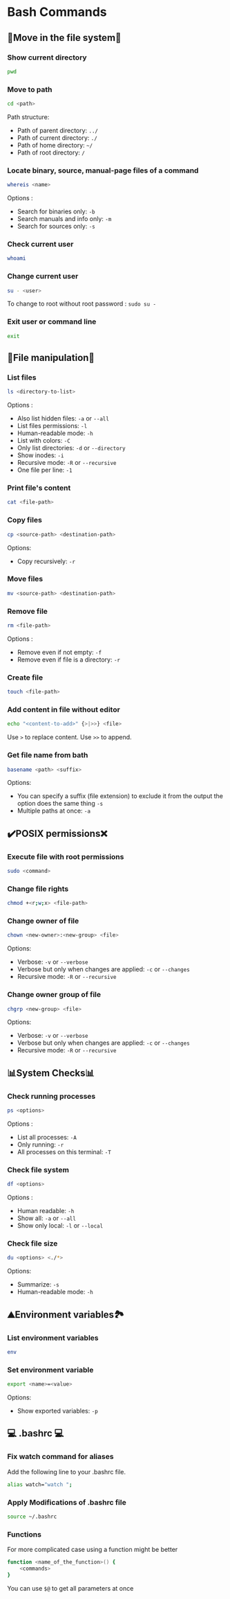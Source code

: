# Bash Commands

## 📂Move in the file system📂

### Show current directory

```bash
pwd
```

### Move to path

```bash
cd <path>
```

Path structure:

- Path of parent directory: ``../``
- Path of current directory: ``./``
- Path of home directory: ``~/``
- Path of root directory: ``/``

### Locate binary, source, manual-page files of a command

```bash
whereis <name>
```

Options :

- Search for binaries only: ``-b``
- Search manuals and info  only: ``-m``
- Search for sources only: ``-s``

### Check current user

```bash
whoami
```

### Change current user

```bash
su - <user>
```

To change to root without root password : ``sudo su -``

### Exit user or command line

```bash
exit
```

## 📝File manipulation📝

### List files

```bash
ls <directory-to-list>
```

Options :

- Also list hidden files: ``-a`` or ``--all``
- List files permissions: ``-l``
- Human-readable mode: ``-h``
- List with colors: ``-C``
- Only list directories: ``-d`` or ``--directory``
- Show inodes: ``-i``
- Recursive mode: ``-R`` or ``--recursive``
- One file per line: ``-1``

### Print file's content

```bash
cat <file-path>
```

### Copy files

```bash
cp <source-path> <destination-path>
```

Options:

- Copy recursively: ``-r``

### Move files

```bash
mv <source-path> <destination-path>
```

### Remove file

```bash
rm <file-path>
```

Options :

- Remove even if not empty: ``-f``
- Remove even if file is a directory: ``-r``

### Create file

```bash
touch <file-path>
```

### Add content in file without editor

```bash
echo "<content-to-add>" {>|>>} <file>
```

Use ``>`` to replace content.
Use ``>>`` to append.

### Get file name from bath

```bash
basename <path> <suffix>
```

Options: 

- You can specify a suffix (file extension) to exclude it from the output the option does the same thing `-s`
- Multiple paths at once: `-a`

## ✔️POSIX permissions❌

### Execute file with root permissions

```bash
sudo <command>
```

### Change file rights

```bash
chmod +<r;w;x> <file-path>
```

### Change owner of file

```bash
chown <new-owner>:<new-group> <file>
```

Options:

- Verbose: ``-v`` or ``--verbose``
- Verbose but only when changes are applied: ``-c`` or ``--changes``
- Recursive mode: ``-R`` or ``--recursive``

### Change owner group of file

```bash
chgrp <new-group> <file>
```

Options:

- Verbose: ``-v`` or ``--verbose``
- Verbose but only when changes are applied: ``-c`` or ``--changes``
- Recursive mode: ``-R`` or ``--recursive``

## 📊System Checks📊

### Check running processes

```bash
ps <options>
```

Options :

- List all processes: ``-A``
- Only running: ``-r``
- All processes on this terminal: ``-T``

### Check file system

```bash
df <options>
```

Options :

- Human readable: ``-h``
- Show all: ``-a`` or ``--all``
- Show only local: ``-l`` or ``--local``

### Check file size

```bash
du <options> <./*>
```

Options:

- Summarize: ``-s``
- Human-readable mode: ``-h``

## ⛰️Environment variables🏞️

### List environment variables

```bash
env
```

### Set environment variable

```bash
export <name>=<value>
```

Options:

- Show exported variables: ``-p``

## 💻 .bashrc 💻

### Fix watch command for aliases

Add the following line to your .bashrc file.

```bash
alias watch="watch ";
```

### Apply Modifications of .bashrc file

```bash
source ~/.bashrc
```

### Functions

For more complicated case using a function might be better

```bash
function <name_of_the_function>() {
    <commands>
}
```

You can use ``$@`` to get all parameters at once

